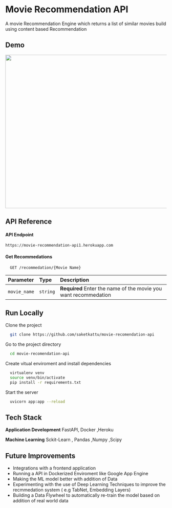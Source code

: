 # Movie Recommendation API 

A movie Recommendation Engine which returns a list of similar movies 
build using content based Recommendation 



## Demo


<img src="https://media.giphy.com/media/RxM6bTb58GH6V7Oju0/giphy.gif" width="724" height="480">




## API Reference
#### API Endpoint
```
https://movie-recommendation-api1.herokuapp.com
````
#### Get Recommedations

```
  GET /recommedation/{Movie Name}
```

| Parameter | Type     | Description                |
| :-------- | :------- | :------------------------- |
| `movie_name` | `string` | **Required** Enter the name of the movie you want recommedation |

## Run Locally

Clone the project

```bash
  git clone https://github.com/saketkattu/movie-recomendation-api
```

Go to the project directory

```bash
  cd movie-recomendation-api
```

Create vitual enviroment and install dependencies 

```bash
  virtualenv venv
  source venv/bin/activate
  pip install -r requirements.txt 
```

Start the server

```bash
  uvicorn app:app --reload
```

## Tech Stack

**Application Development** FastAPI, Docker ,Heroku 

**Machine Learning** Sckit-Learn , Pandas ,Numpy ,Scipy 


## Future Improvements 

- Integrations with a frontend application
- Running a API in Dockerized Enviroment like Google App Engine
- Making the ML model better with addition of Data 
- Experimenting with the use of Deep Learning Techniques to improve the recmmedation system ( e.g TabNet, Embedding Layers)
- Building a Data Flywheel to automatically re-train the model based on addition of real world data 


